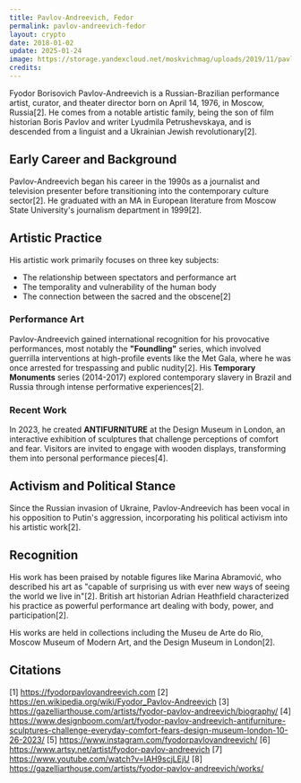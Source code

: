 ```yaml
---
title: Pavlov-Andreevich, Fedor
permalink: pavlov-andreevich-fedor
layout: crypto
date: 2018-01-02
update: 2025-01-24
image: https://storage.yandexcloud.net/moskvichmag/uploads/2019/11/pavlovA.jpg
credits:
---
```


Fyodor Borisovich Pavlov-Andreevich is a Russian-Brazilian performance artist, curator, and theater director born on April 14, 1976, in Moscow, Russia[2]. He comes from a notable artistic family, being the son of film historian Boris Pavlov and writer Lyudmila Petrushevskaya, and is descended from a linguist and a Ukrainian Jewish revolutionary[2].

## Early Career and Background

Pavlov-Andreevich began his career in the 1990s as a journalist and television presenter before transitioning into the contemporary culture sector[2]. He graduated with an MA in European literature from Moscow State University's journalism department in 1999[2].

## Artistic Practice

His artistic work primarily focuses on three key subjects:
- The relationship between spectators and performance art
- The temporality and vulnerability of the human body
- The connection between the sacred and the obscene[2]

### Performance Art

Pavlov-Andreevich gained international recognition for his provocative performances, most notably the **"Foundling"** series, which involved guerrilla interventions at high-profile events like the Met Gala, where he was once arrested for trespassing and public nudity[2]. His **Temporary Monuments** series (2014-2017) explored contemporary slavery in Brazil and Russia through intense performative experiences[2].

### Recent Work

In 2023, he created **ANTIFURNITURE** at the Design Museum in London, an interactive exhibition of sculptures that challenge perceptions of comfort and fear. Visitors are invited to engage with wooden displays, transforming them into personal performance pieces[4].

## Activism and Political Stance

Since the Russian invasion of Ukraine, Pavlov-Andreevich has been vocal in his opposition to Putin's aggression, incorporating his political activism into his artistic work[2].

## Recognition

His work has been praised by notable figures like Marina Abramović, who described his art as "capable of surprising us with ever new ways of seeing the world we live in"[2]. British art historian Adrian Heathfield characterized his practice as powerful performance art dealing with body, power, and participation[2].

His works are held in collections including the Museu de Arte do Rio, Moscow Museum of Modern Art, and the Design Museum in London[2].

## Citations

[1] https://fyodorpavlovandreevich.com
[2] https://en.wikipedia.org/wiki/Fyodor_Pavlov-Andreevich
[3] https://gazelliarthouse.com/artists/fyodor-pavlov-andreevich/biography/
[4] https://www.designboom.com/art/fyodor-pavlov-andreevich-antifurniture-sculptures-challenge-everyday-comfort-fears-design-museum-london-10-26-2023/
[5] https://www.instagram.com/fyodorpavlovandreevich/
[6] https://www.artsy.net/artist/fyodor-pavlov-andreevich
[7] https://www.youtube.com/watch?v=IAH9scjLEjU
[8] https://gazelliarthouse.com/artists/fyodor-pavlov-andreevich/works/
